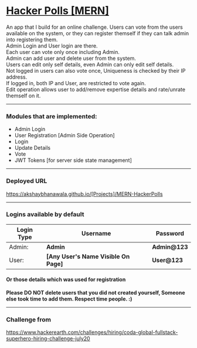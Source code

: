 # [Hacker Polls [MERN]](https://akshaybhanawala.github.io/[Projects]/MERN-HackerPolls)
An app that I build for an online challenge.
Users can vote from the users available on the system, or they can register themself if they can talk admin into registering them. \
Admin Login and User login are there. \
Each user can vote only once including Admin. \
Admin can add user and delete user from the system. \
Users can edit only self details, even Admin can only edit self details. \
Not logged in users can also vote once, Uniqueness is checked by their IP address. \
If logged in, both IP and User, are restricted to vote again. \
Edit operation allows user to add/remove expertise details and rate/unrate themself on it.

---

### Modules that are implemented:
 - Admin Login
 - User Registration [Admin Side Operation]
 - Login
 - Update Details
 - Vote
 - JWT Tokens [for server side state management]

---

### Deployed URL
https://akshaybhanawala.github.io/[Projects]/MERN-HackerPolls

---

### Logins available by default
|Login Type|Username|Password|
|---|---|---|
|Admin: |**Admin**|**Admin@123** |
|User: |**[Any User's Name Visible On Page]**|**User@123**|

#### Or those details which was used for registration

**Please DO NOT delete users that you did not created yourself, Someone else took time to add them. Respect time people. :)**

---

### Challenge from
https://www.hackerearth.com/challenges/hiring/coda-global-fullstack-superhero-hiring-challenge-july20
